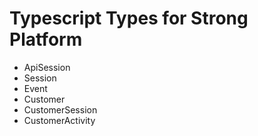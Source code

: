 # Typescript Types for Strong Platform

- ApiSession
- Session
- Event
- Customer
- CustomerSession
- CustomerActivity
